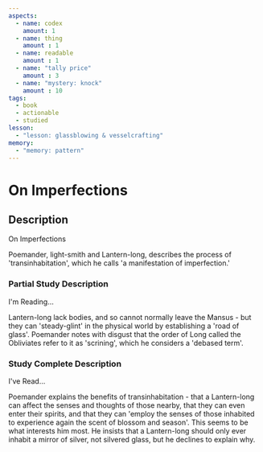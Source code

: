 ```yaml
---
aspects: 
  - name: codex
    amount: 1
  - name: thing
    amount : 1
  - name: readable
    amount : 1
  - name: "tally price"
    amount : 3
  - name: "mystery: knock"
    amount : 10
tags:
  - book
  - actionable
  - studied
lesson:
  - "lesson: glassblowing & vesselcrafting"
memory:
  - "memory: pattern"
---
```


# On Imperfections

## Description
On Imperfections

Poemander, light-smith and Lantern-long, describes the process of 'transinhabitation', which he calls 'a manifestation of imperfection.'
### Partial Study Description
I'm Reading...

Lantern-long lack bodies, and so cannot normally leave the Mansus - but they can 'steady-glint' in the physical world by establishing a 'road of glass'. Poemander notes with disgust that the order of Long called the Obliviates refer to it as 'scrining', which he considers a 'debased term'.
### Study Complete Description
I've Read...

Poemander explains the benefits of transinhabitation - that a Lantern-long can affect the senses and thoughts of those nearby, that they can even enter their spirits, and that they can 'employ the senses of those inhabited to experience again the scent of blossom and season'. This seems to be what interests him most. He insists that a Lantern-long should only ever inhabit a mirror of silver, not silvered glass, but he declines to explain why.